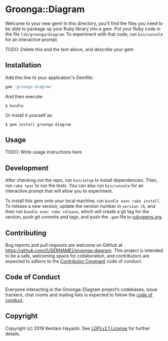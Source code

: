 # Groonga::Diagram

Welcome to your new gem! In this directory, you'll find the files you need to be able to package up your Ruby library into a gem. Put your Ruby code in the file `lib/groonga/diagram`. To experiment with that code, run `bin/console` for an interactive prompt.

TODO: Delete this and the text above, and describe your gem

## Installation

Add this line to your application's Gemfile:

```ruby
gem 'groonga-diagram'
```

And then execute:

    $ bundle

Or install it yourself as:

    $ gem install groonga-diagram

## Usage

TODO: Write usage instructions here

## Development

After checking out the repo, run `bin/setup` to install dependencies. Then, run `rake spec` to run the tests. You can also run `bin/console` for an interactive prompt that will allow you to experiment.

To install this gem onto your local machine, run `bundle exec rake install`. To release a new version, update the version number in `version.rb`, and then run `bundle exec rake release`, which will create a git tag for the version, push git commits and tags, and push the `.gem` file to [rubygems.org](https://rubygems.org).

## Contributing

Bug reports and pull requests are welcome on GitHub at https://github.com/[USERNAME]/groonga-diagram. This project is intended to be a safe, welcoming space for collaboration, and contributors are expected to adhere to the [Contributor Covenant](http://contributor-covenant.org) code of conduct.

## Code of Conduct

Everyone interacting in the Groonga::Diagram project’s codebases, issue trackers, chat rooms and mailing lists is expected to follow the [code of conduct](https://github.com/[USERNAME]/groonga-diagram/blob/master/CODE_OF_CONDUCT.md).

## Copyright

Copyright (c) 2019 Kentaro Hayashi. See [LGPLv2.1 License](LICENSE) for further details.
